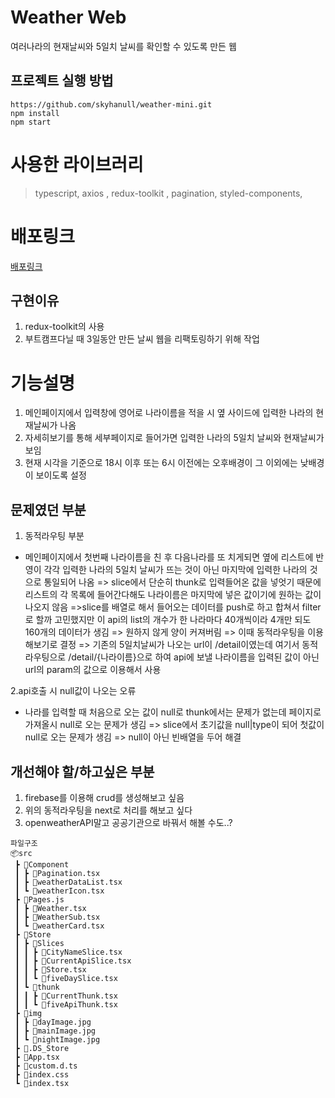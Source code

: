 # Weather Web

여러나라의 현재날씨와 5일치 날씨를 확인할 수 있도록 만든 웹


## 프로젝트 실행 방법

```
https://github.com/skyhanull/weather-mini.git
npm install
npm start
```

# 사용한 라이브러리
> typescript, axios , redux-toolkit , pagination, styled-components,

# 배포링크
[배포링크](http://weatherweb-yoon.s3-website.ap-northeast-2.amazonaws.com)


## 구현이유


1. redux-toolkit의 사용
2. 부트캠프다닐 때 3일동안 만든 날씨 웹을 리팩토링하기 위해 작업

# 기능설명
1. 메인페이지에서 입력창에 영어로 나라이름을 적을 시 옆 사이드에 입력한 나라의 현재날씨가 나옴
2. 자세히보기를 통해 세부페이지로 들어가면 입력한 나라의 5일치 날씨와 현재날씨가 보임
3. 현재 시각을 기준으로 18시 이후 또는 6시 이전에는 오후배경이 그 이외에는 낮배경이 보이도록 설정


## 문제였던 부분

1. 동적라우팅 부분
- 메인페이지에서 첫번째 나라이름을 친 후 다음나라를 또 치게되면 옆에 리스트에 반영이 각각 입력한 나라의 5일치 날씨가 뜨는 것이 아닌 마지막에 입력한 나라의 것으로 통일되어 나옴
=> slice에서 단순히 thunk로 입력들어온 값을 넣엇기 때문에 리스트의 각 목록에 들어간다해도 나라이름은 마지막에 넣은 값이기에 원하는 값이 나오지 않음 =>slice를 배열로 해서 
들어오는 데이터를 push로 하고 합쳐서 filter로 할까 고민했지만 이 api의 list의 개수가 한 나라마다 40개씩이라 4개만 되도 160개의 데이터가 생김 => 원하지 않게 양이 커져버림 => 이때 동적라우팅을 이용해보기로 결정 => 기존의 5일치날씨가 나오는 url이 /detail이였는데 여기서 동적라우팅으로 /detail/{나라이름}으로 하여 api에 보낼 나라이름을 입력된 값이 아닌 url의 param의 값으로 이용해서 사용

2.api호출 시 null값이 나오는 오류
- 나라를 입력할 때 처음으로 오는 값이 null로 thunk에서는 문제가 없는데 페이지로 가져올시 null로 오는 문제가 생김 => slice에서 초기값을 null|type이 되어 첫값이 null로 오는 문제가 생김 => null이 아닌 빈배열을 두어 해결



## 개선해야 할/하고싶은 부분

1. firebase를 이용해 crud를 생성해보고 싶음
2. 위의 동적라우팅을 next로 처리를 해보고 싶다
3. openweatherAPI말고 공공기관으로 바꿔서 해볼 수도..?


```
파일구조
📦src
 ┣ 📂Component
 ┃ ┣ 📜Pagination.tsx
 ┃ ┣ 📜weatherDataList.tsx
 ┃ ┗ 📜weatherIcon.tsx
 ┣ 📂Pages.js
 ┃ ┣ 📜Weather.tsx
 ┃ ┣ 📜WeatherSub.tsx
 ┃ ┗ 📜weatherCard.tsx
 ┣ 📂Store
 ┃ ┣ 📂Slices
 ┃ ┃ ┣ 📜CityNameSlice.tsx
 ┃ ┃ ┣ 📜CurrentApiSlice.tsx
 ┃ ┃ ┣ 📜Store.tsx
 ┃ ┃ ┗ 📜fiveDaySlice.tsx
 ┃ ┗ 📂thunk
 ┃ ┃ ┣ 📜CurrentThunk.tsx
 ┃ ┃ ┗ 📜fiveApiThunk.tsx
 ┣ 📂img
 ┃ ┣ 📜dayImage.jpg
 ┃ ┣ 📜mainImage.jpg
 ┃ ┗ 📜nightImage.jpg
 ┣ 📜.DS_Store
 ┣ 📜App.tsx
 ┣ 📜custom.d.ts
 ┣ 📜index.css
 ┗ 📜index.tsx
```
